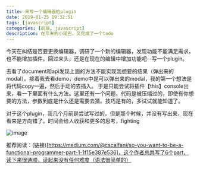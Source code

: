 ```yaml
---
title: 来写一个编辑器的plugin
date: 2019-01-25 19:32:51
tags: [javascript]
categories: [前端, javascript]
description: 在年末的小尾巴，又完成了一个todo
---
```


今天在纠结是否要更换编辑器，调研了一个新的编辑器，发现功能不能满足需求，也不能增加插件。回过来头，还是在现在的编辑中增加功能吧--写一个plugin。


去看了document和api发现上面的方法不能实现我想要的结果（弹出来的modal）。接着我去看demo，demo中是可以弹出来的modal，我的第一个想法是将代码copy一遍，然后手动的去插入。
于是只能尝试将插件【this】console出来，看一下里面有什么方法。这里还有一个问题，代码是被压缩过的，即使有你想要的方法，参数到底是什么还是需要去猜。技巧是有的，多试试就能知道了。

对于这个plugin，我几个月前是尝试写过的，但是那个时候，并没有写出来，现在看来是方向错了。时间会给人收获和更多的思考，fighting

![image](https://res.cloudinary.com/dwudaridr/image/upload/v1548427982/blog/card_editor_plugin.png)


推荐阅读：(链接)[https://medium.com/@cscalfani/so-you-want-to-be-a-functional-programmer-part-1-1f15e387e536]，这个作者总共写了6个part，读下来很通顺，读起来没有任何难度（语法很简单的）
